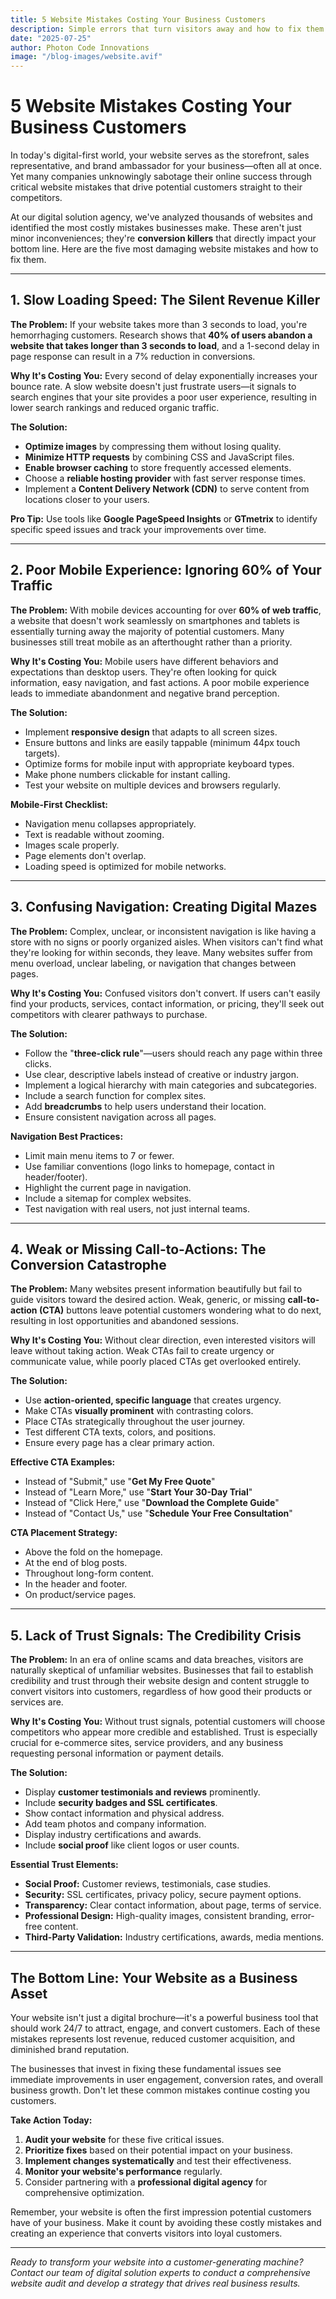 ```yaml
---
title: 5 Website Mistakes Costing Your Business Customers
description: Simple errors that turn visitors away and how to fix them.
date: "2025-07-25"
author: Photon Code Innovations
image: "/blog-images/website.avif"
---
```


# 5 Website Mistakes Costing Your Business Customers

In today's digital-first world, your website serves as the storefront, sales representative, and brand ambassador for your business—often all at once. Yet many companies unknowingly sabotage their online success through critical website mistakes that drive potential customers straight to their competitors.

At our digital solution agency, we've analyzed thousands of websites and identified the most costly mistakes businesses make. These aren't just minor inconveniences; they're **conversion killers** that directly impact your bottom line. Here are the five most damaging website mistakes and how to fix them.

---

## 1. Slow Loading Speed: The Silent Revenue Killer

**The Problem:** If your website takes more than 3 seconds to load, you're hemorrhaging customers. Research shows that **40% of users abandon a website that takes longer than 3 seconds to load**, and a 1-second delay in page response can result in a 7% reduction in conversions.

**Why It's Costing You:** Every second of delay exponentially increases your bounce rate. A slow website doesn't just frustrate users—it signals to search engines that your site provides a poor user experience, resulting in lower search rankings and reduced organic traffic.

**The Solution:**
* **Optimize images** by compressing them without losing quality.
* **Minimize HTTP requests** by combining CSS and JavaScript files.
* **Enable browser caching** to store frequently accessed elements.
* Choose a **reliable hosting provider** with fast server response times.
* Implement a **Content Delivery Network (CDN)** to serve content from locations closer to your users.

**Pro Tip:** Use tools like **Google PageSpeed Insights** or **GTmetrix** to identify specific speed issues and track your improvements over time.

---

## 2. Poor Mobile Experience: Ignoring 60% of Your Traffic

**The Problem:** With mobile devices accounting for over **60% of web traffic**, a website that doesn't work seamlessly on smartphones and tablets is essentially turning away the majority of potential customers. Many businesses still treat mobile as an afterthought rather than a priority.

**Why It's Costing You:** Mobile users have different behaviors and expectations than desktop users. They're often looking for quick information, easy navigation, and fast actions. A poor mobile experience leads to immediate abandonment and negative brand perception.

**The Solution:**
* Implement **responsive design** that adapts to all screen sizes.
* Ensure buttons and links are easily tappable (minimum 44px touch targets).
* Optimize forms for mobile input with appropriate keyboard types.
* Make phone numbers clickable for instant calling.
* Test your website on multiple devices and browsers regularly.

**Mobile-First Checklist:**
* Navigation menu collapses appropriately.
* Text is readable without zooming.
* Images scale properly.
* Page elements don't overlap.
* Loading speed is optimized for mobile networks.

---

## 3. Confusing Navigation: Creating Digital Mazes

**The Problem:** Complex, unclear, or inconsistent navigation is like having a store with no signs or poorly organized aisles. When visitors can't find what they're looking for within seconds, they leave. Many websites suffer from menu overload, unclear labeling, or navigation that changes between pages.

**Why It's Costing You:** Confused visitors don't convert. If users can't easily find your products, services, contact information, or pricing, they'll seek out competitors with clearer pathways to purchase.

**The Solution:**
* Follow the "**three-click rule**"—users should reach any page within three clicks.
* Use clear, descriptive labels instead of creative or industry jargon.
* Implement a logical hierarchy with main categories and subcategories.
* Include a search function for complex sites.
* Add **breadcrumbs** to help users understand their location.
* Ensure consistent navigation across all pages.

**Navigation Best Practices:**
* Limit main menu items to 7 or fewer.
* Use familiar conventions (logo links to homepage, contact in header/footer).
* Highlight the current page in navigation.
* Include a sitemap for complex websites.
* Test navigation with real users, not just internal teams.

---

## 4. Weak or Missing Call-to-Actions: The Conversion Catastrophe

**The Problem:** Many websites present information beautifully but fail to guide visitors toward the desired action. Weak, generic, or missing **call-to-action (CTA)** buttons leave potential customers wondering what to do next, resulting in lost opportunities and abandoned sessions.

**Why It's Costing You:** Without clear direction, even interested visitors will leave without taking action. Weak CTAs fail to create urgency or communicate value, while poorly placed CTAs get overlooked entirely.

**The Solution:**
* Use **action-oriented, specific language** that creates urgency.
* Make CTAs **visually prominent** with contrasting colors.
* Place CTAs strategically throughout the user journey.
* Test different CTA texts, colors, and positions.
* Ensure every page has a clear primary action.

**Effective CTA Examples:**
* Instead of "Submit," use "**Get My Free Quote**"
* Instead of "Learn More," use "**Start Your 30-Day Trial**"
* Instead of "Click Here," use "**Download the Complete Guide**"
* Instead of "Contact Us," use "**Schedule Your Free Consultation**"

**CTA Placement Strategy:**
* Above the fold on the homepage.
* At the end of blog posts.
* Throughout long-form content.
* In the header and footer.
* On product/service pages.

---

## 5. Lack of Trust Signals: The Credibility Crisis

**The Problem:** In an era of online scams and data breaches, visitors are naturally skeptical of unfamiliar websites. Businesses that fail to establish credibility and trust through their website design and content struggle to convert visitors into customers, regardless of how good their products or services are.

**Why It's Costing You:** Without trust signals, potential customers will choose competitors who appear more credible and established. Trust is especially crucial for e-commerce sites, service providers, and any business requesting personal information or payment details.

**The Solution:**
* Display **customer testimonials and reviews** prominently.
* Include **security badges and SSL certificates**.
* Show contact information and physical address.
* Add team photos and company information.
* Display industry certifications and awards.
* Include **social proof** like client logos or user counts.

**Essential Trust Elements:**
* **Social Proof:** Customer reviews, testimonials, case studies.
* **Security:** SSL certificates, privacy policy, secure payment options.
* **Transparency:** Clear contact information, about page, terms of service.
* **Professional Design:** High-quality images, consistent branding, error-free content.
* **Third-Party Validation:** Industry certifications, awards, media mentions.

---

## The Bottom Line: Your Website as a Business Asset

Your website isn't just a digital brochure—it's a powerful business tool that should work 24/7 to attract, engage, and convert customers. Each of these mistakes represents lost revenue, reduced customer acquisition, and diminished brand reputation.

The businesses that invest in fixing these fundamental issues see immediate improvements in user engagement, conversion rates, and overall business growth. Don't let these common mistakes continue costing you customers.

**Take Action Today:**
1.  **Audit your website** for these five critical issues.
2.  **Prioritize fixes** based on their potential impact on your business.
3.  **Implement changes systematically** and test their effectiveness.
4.  **Monitor your website's performance** regularly.
5.  Consider partnering with a **professional digital agency** for comprehensive optimization.

Remember, your website is often the first impression potential customers have of your business. Make it count by avoiding these costly mistakes and creating an experience that converts visitors into loyal customers.

---

*Ready to transform your website into a customer-generating machine? Contact our team of digital solution experts to conduct a comprehensive website audit and develop a strategy that drives real business results.*